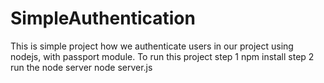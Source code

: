 # SimpleAuthentication
This is simple project how we authenticate users in our project using nodejs, with passport module.
To run this project
step 1 npm install
step 2 run the node server node server.js

